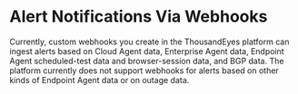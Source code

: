 # Alert Notifications Via Webhooks

Currently, custom webhooks you create in the ThousandEyes platform can ingest alerts based on Cloud Agent data, Enterprise Agent data, Endpoint Agent scheduled-test data and browser-session data, and BGP data. The platform currently does not support webhooks for alerts based on other kinds of Endpoint Agent data or on outage data.
